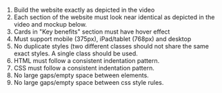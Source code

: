 
1. Build the website exactly as depicted in the video
2. Each section of the website must look near identical as depicted in the video and mockup below.
3. Cards in "Key benefits" section must have hover effect
4. Must support mobile (375px), iPad/tablet (768px) and desktop
5. No duplicate styles (two different classes should not share the same exact styles. A single class should be used.
6. HTML must follow a consistent indentation pattern.
7. CSS must follow a consistent indentation pattern.
8. No large gaps/empty space between elements.
9. No large gaps/empty space between css style rules.
